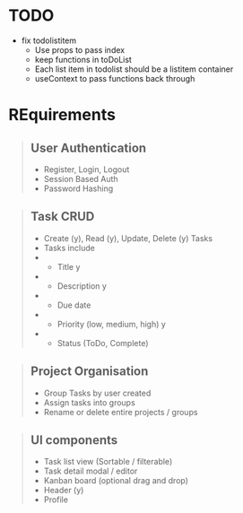 # TODO
 - fix todolistitem 
   - Use props to pass index 
   - keep functions in toDoList
   - Each list item in todolist should be a listitem container
   - useContext to pass functions back through

# REquirements

> ## User Authentication
 > - Register, Login, Logout
 > - Session Based Auth
 > - Password Hashing

> ## Task CRUD
 > - Create (y), Read (y), Update, Delete (y) Tasks
 > - Tasks include
 > - - Title y
 > - - Description y
 > - - Due date 
 > - - Priority (low, medium, high) y
 > - - Status (ToDo, Complete)
 
> ## Project Organisation
 > - Group Tasks by user created
 > - Assign tasks into groups
 > - Rename or delete entire projects / groups

> ##  UI components
 > - Task list view (Sortable / filterable)
 > - Task detail modal / editor
 > - Kanban board (optional drag and drop)
 > - Header (y)
 > - Profile 



